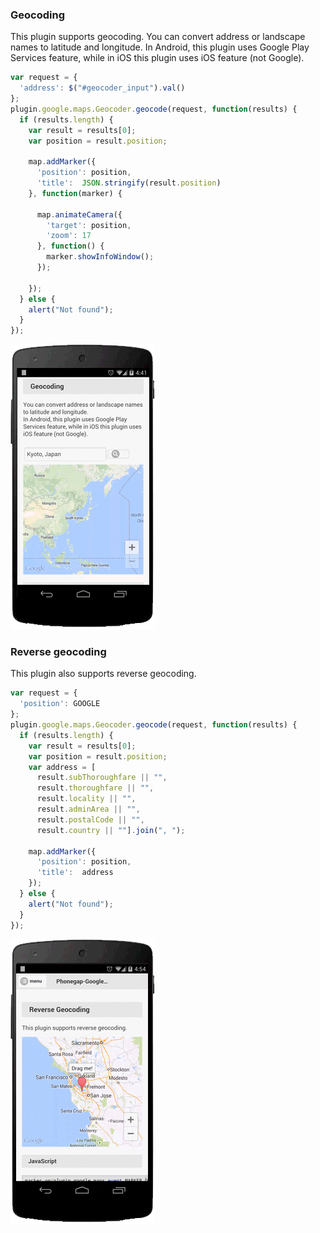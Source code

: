 ### Geocoding
This plugin supports geocoding. You can convert address or landscape names to latitude and longitude.
In Android, this plugin uses Google Play Services feature, while in iOS this plugin uses iOS feature (not Google).
```js
var request = {
  'address': $("#geocoder_input").val()
};
plugin.google.maps.Geocoder.geocode(request, function(results) {
  if (results.length) {
    var result = results[0];
    var position = result.position;

    map.addMarker({
      'position': position,
      'title':  JSON.stringify(result.position)
    }, function(marker) {

      map.animateCamera({
        'target': position,
        'zoom': 17
      }, function() {
        marker.showInfoWindow();
      });

    });
  } else {
    alert("Not found");
  }
});
```
![](geocoding.gif)


### Reverse geocoding
This plugin also supports reverse geocoding.
```js
var request = {
  'position': GOOGLE
};
plugin.google.maps.Geocoder.geocode(request, function(results) {
  if (results.length) {
    var result = results[0];
    var position = result.position;
    var address = [
      result.subThoroughfare || "",
      result.thoroughfare || "",
      result.locality || "",
      result.adminArea || "",
      result.postalCode || "",
      result.country || ""].join(", ");

    map.addMarker({
      'position': position,
      'title':  address
    });
  } else {
    alert("Not found");
  }
});
```
![](reverse_geocoding.gif)
